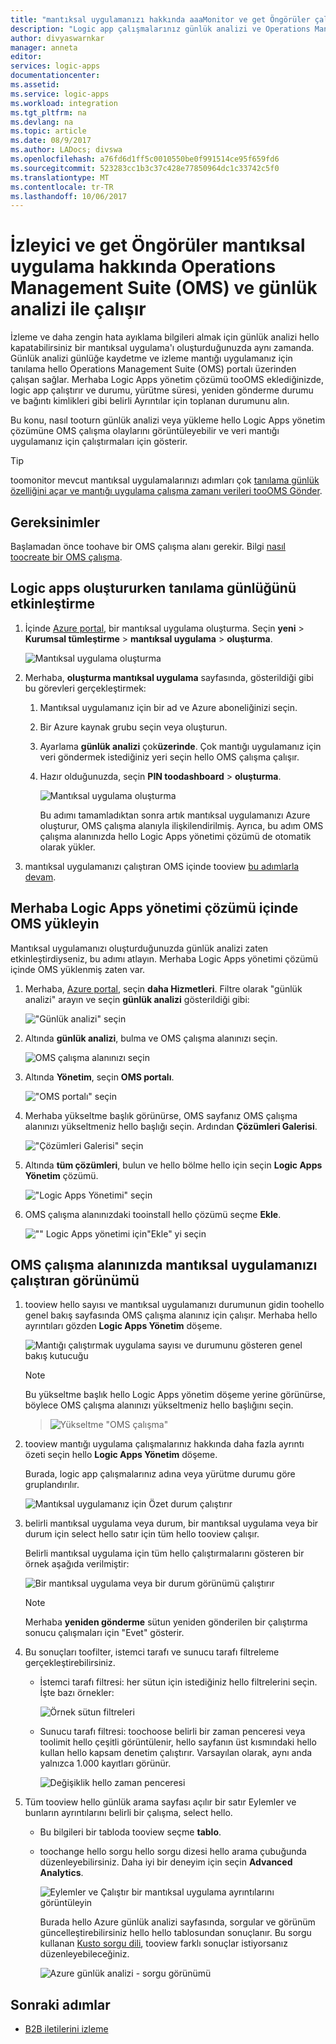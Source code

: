 ```yaml
---
title: "mantıksal uygulamanızı hakkında aaaMonitor ve get Öngörüler çalıştıran OMS - Azure mantıksal uygulamaları kullanma | Microsoft Docs"
description: "Logic app çalışmalarınız günlük analizi ve Operations Management Suite (OMS) tooget Öngörüler ve sorun giderme ve tanılama daha zengin hata ayıklama ayrıntılarını ile izleme"
author: divyaswarnkar
manager: anneta
editor: 
services: logic-apps
documentationcenter: 
ms.assetid: 
ms.service: logic-apps
ms.workload: integration
ms.tgt_pltfrm: na
ms.devlang: na
ms.topic: article
ms.date: 08/9/2017
ms.author: LADocs; divswa
ms.openlocfilehash: a76fd6d1ff5c0010550be0f991514ce95f659fd6
ms.sourcegitcommit: 523283cc1b3c37c428e77850964dc1c33742c5f0
ms.translationtype: MT
ms.contentlocale: tr-TR
ms.lasthandoff: 10/06/2017
---
```

# <a name="monitor-and-get-insights-about-logic-app-runs-with-operations-management-suite-oms-and-log-analytics"></a>İzleyici ve get Öngörüler mantıksal uygulama hakkında Operations Management Suite (OMS) ve günlük analizi ile çalışır

İzleme ve daha zengin hata ayıklama bilgileri almak için günlük analizi hello kapatabilirsiniz bir mantıksal uygulama'ı oluşturduğunuzda aynı zamanda. Günlük analizi günlüğe kaydetme ve izleme mantığı uygulamanız için tanılama hello Operations Management Suite (OMS) portalı üzerinden çalışan sağlar. Merhaba Logic Apps yönetim çözümü tooOMS eklediğinizde, logic app çalıştırır ve durumu, yürütme süresi, yeniden gönderme durumu ve bağıntı kimlikleri gibi belirli Ayrıntılar için toplanan durumunu alın.

Bu konu, nasıl tooturn günlük analizi veya yükleme hello Logic Apps yönetim çözümüne OMS çalışma olaylarını görüntüleyebilir ve veri mantığı uygulamanız için çalıştırmaları için gösterir.

 > [!TIP]
 > toomonitor mevcut mantıksal uygulamalarınızı adımları çok [tanılama günlük özelliğini açar ve mantığı uygulama çalışma zamanı verileri tooOMS Gönder](../logic-apps/logic-apps-monitor-your-logic-apps.md#azure-diagnostics).

## <a name="requirements"></a>Gereksinimler

Başlamadan önce toohave bir OMS çalışma alanı gerekir. Bilgi [nasıl toocreate bir OMS çalışma](../log-analytics/log-analytics-get-started.md). 

## <a name="turn-on-diagnostics-logging-when-creating-logic-apps"></a>Logic apps oluştururken tanılama günlüğünü etkinleştirme

1. İçinde [Azure portal](https://portal.azure.com), bir mantıksal uygulama oluşturma. Seçin **yeni** > **Kurumsal tümleştirme** > **mantıksal uygulama** > **oluşturma**.

   ![Mantıksal uygulama oluşturma](media/logic-apps-monitor-your-logic-apps-oms/find-logic-apps-azure.png)

2. Merhaba, **oluşturma mantıksal uygulama** sayfasında, gösterildiği gibi bu görevleri gerçekleştirmek:

   1. Mantıksal uygulamanız için bir ad ve Azure aboneliğinizi seçin. 
   2. Bir Azure kaynak grubu seçin veya oluşturun.
   3. Ayarlama **günlük analizi** çok**üzerinde**. 
   Çok mantığı uygulamanız için veri göndermek istediğiniz yeri seçin hello OMS çalışma çalışır. 
   4. Hazır olduğunuzda, seçin **PIN toodashboard** > **oluşturma**.

      ![Mantıksal uygulama oluşturma](./media/logic-apps-monitor-your-logic-apps-oms/create-logic-app.png)

      Bu adımı tamamladıktan sonra artık mantıksal uygulamanızı Azure oluşturur, OMS çalışma alanıyla ilişkilendirilmiş. 
      Ayrıca, bu adım OMS çalışma alanınızda hello Logic Apps yönetimi çözümü de otomatik olarak yükler.

3. mantıksal uygulamanızı çalıştıran OMS içinde tooview [bu adımlarla devam](#view-logic-app-runs-oms).

## <a name="install-hello-logic-apps-management-solution-in-oms"></a>Merhaba Logic Apps yönetimi çözümü içinde OMS yükleyin

Mantıksal uygulamanızı oluşturduğunuzda günlük analizi zaten etkinleştirdiyseniz, bu adımı atlayın. Merhaba Logic Apps yönetimi çözümü içinde OMS yüklenmiş zaten var.

1. Merhaba, [Azure portal](https://portal.azure.com), seçin **daha Hizmetleri**. Filtre olarak "günlük analizi" arayın ve seçin **günlük analizi** gösterildiği gibi:

   !["Günlük analizi" seçin](media/logic-apps-monitor-your-logic-apps-oms/find-log-analytics.png)

2. Altında **günlük analizi**, bulma ve OMS çalışma alanınızı seçin. 

   ![OMS çalışma alanınızı seçin](media/logic-apps-monitor-your-logic-apps-oms/select-logic-app.png)

3. Altında **Yönetim**, seçin **OMS portalı**.

   !["OMS portalı" seçin](media/logic-apps-monitor-your-logic-apps-oms/oms-portal-page.png)

4. Merhaba yükseltme başlık görünürse, OMS sayfanız OMS çalışma alanınızı yükseltmeniz hello başlığı seçin. Ardından **Çözümleri Galerisi**.

   !["Çözümleri Galerisi" seçin](media/logic-apps-monitor-your-logic-apps-oms/solutions-gallery.png)

5. Altında **tüm çözümleri**, bulun ve hello bölme hello için seçin **Logic Apps Yönetim** çözümü.

   !["Logic Apps Yönetimi" seçin](media/logic-apps-monitor-your-logic-apps-oms/logic-apps-management-tile2.png)

6. OMS çalışma alanınızdaki tooinstall hello çözümü seçme **Ekle**.

   !["" Logic Apps yönetimi için"Ekle" yi seçin](media/logic-apps-monitor-your-logic-apps-oms/add-logic-apps-management-solution.png)

<a name="view-logic-app-runs-oms"></a>

## <a name="view-your-logic-app-runs-in-your-oms-workspace"></a>OMS çalışma alanınızda mantıksal uygulamanızı çalıştıran görünümü

1. tooview hello sayısı ve mantıksal uygulamanızı durumunun gidin toohello genel bakış sayfasında OMS çalışma alanınız için çalışır. Merhaba hello ayrıntıları gözden **Logic Apps Yönetim** döşeme.

   ![Mantığı çalıştırmak uygulama sayısı ve durumunu gösteren genel bakış kutucuğu](media/logic-apps-monitor-your-logic-apps-oms/overview.png)

   > [!Note]
   > Bu yükseltme başlık hello Logic Apps yönetim döşeme yerine görünürse, böylece OMS çalışma alanınızı yükseltmeniz hello başlığını seçin.
  
   > ![Yükseltme "OMS çalışma"](media/logic-apps-monitor-your-logic-apps-oms/oms-upgrade-banner.png)

2. tooview mantığı uygulama çalışmalarınız hakkında daha fazla ayrıntı özeti seçin hello **Logic Apps Yönetim** döşeme.

   Burada, logic app çalışmalarınız adına veya yürütme durumu göre gruplandırılır.

   ![Mantıksal uygulamanız için Özet durum çalıştırır](media/logic-apps-monitor-your-logic-apps-oms/logic-apps-runs-summary.png)
   
3. belirli mantıksal uygulama veya durum, bir mantıksal uygulama veya bir durum için select hello satır için tüm hello tooview çalışır.

   Belirli mantıksal uygulama için tüm hello çalıştırmalarını gösteren bir örnek aşağıda verilmiştir:

   ![Bir mantıksal uygulama veya bir durum görünümü çalıştırır](media/logic-apps-monitor-your-logic-apps-oms/logic-app-run-details.png)

   > [!NOTE]
   > Merhaba **yeniden gönderme** sütun yeniden gönderilen bir çalıştırma sonucu çalışmaları için "Evet" gösterir.

4. Bu sonuçları toofilter, istemci tarafı ve sunucu tarafı filtreleme gerçekleştirebilirsiniz.

   * İstemci tarafı filtresi: her sütun için istediğiniz hello filtrelerini seçin. 
   İşte bazı örnekler:

     ![Örnek sütun filtreleri](media/logic-apps-monitor-your-logic-apps-oms/filters.png)

   * Sunucu tarafı filtresi: toochoose belirli bir zaman penceresi veya toolimit hello çeşitli görüntülenir, hello sayfanın üst kısmındaki hello kullan hello kapsam denetim çalıştırır. 
   Varsayılan olarak, aynı anda yalnızca 1.000 kayıtları görünür. 
   
     ![Değişiklik hello zaman penceresi](media/logic-apps-monitor-your-logic-apps-oms/change-interval.png)
 
5. Tüm tooview hello günlük arama sayfası açılır bir satır Eylemler ve bunların ayrıntılarını belirli bir çalışma, select hello. 

   * Bu bilgileri bir tabloda tooview seçme **tablo**.
   * toochange hello sorgu hello sorgu dizesi hello arama çubuğunda düzenleyebilirsiniz. 
   Daha iyi bir deneyim için seçin **Advanced Analytics**.

     ![Eylemler ve Çalıştır bir mantıksal uygulama ayrıntılarını görüntüleyin](media/logic-apps-monitor-your-logic-apps-oms/log-search-page.png)

     Burada hello Azure günlük analizi sayfasında, sorgular ve görünüm güncelleştirebilirsiniz hello hello tablosundan sonuçlanır. 
     Bu sorgu kullanan [Kusto sorgu dili](https://docs.loganalytics.io/learn/tutorials/getting_started_with_queries.html), tooview farklı sonuçlar istiyorsanız düzenleyebileceğiniz. 

     ![Azure günlük analizi - sorgu görünümü](media/logic-apps-monitor-your-logic-apps-oms/query.png)

## <a name="next-steps"></a>Sonraki adımlar

* [B2B iletilerini izleme](../logic-apps/logic-apps-monitor-b2b-message.md)
